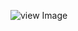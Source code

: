 ![view Image](https://github.com/vinne01/chat-with-multi-pdf/assets/113638115/8c96fd54-e161-4582-a50d-bfdacea8aa5a)


